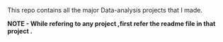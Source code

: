 This repo contains all the major Data-analysis projects that I made.

**NOTE -  While refering to any project ,first refer the readme file in that project .**
